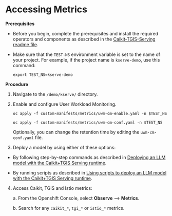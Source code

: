 # Accessing Metrics


**Prerequisites**

* Before you begin, complete the prerequisites and install the required operators and components as described in the [Caikit-TGIS-Serving readme file](/docs/README.md).

* Make sure that the `TEST-NS` environment variable is set to the name of your project. For example, if the project name is `kserve-demo`, use this command:
   ~~~
   export TEST_NS=kserve-demo
   ~~~

**Procedure**

1. Navigate to the `/demo/kserve/` directory.

2. Enable and configure User Workload Monitoring.

   ~~~
   oc apply -f custom-manifests/metrics/uwm-cm-enable.yaml -n $TEST_NS
   
   oc apply -f custom-manifests/metrics/uwm-cm-conf.yaml -n $TEST_NS
   ~~~

   Optionally, you can change the retention time by editing the `uwm-cm-conf.yaml` file.

3. Deploy a model by using either of these options:

  - By following step-by-step commands as described in [Deploying an LLM model with the Caikit+TGIS Serving runtime](/docs/deploy-remove.md).   

  - By running scripts as described in [Using scripts to deploy an LLM model with the Caikit+TGIS Serving runtime](deploy-remove-scripts.md).

4. Access Caikit, TGIS and Istio metrics:

   a. From the Openshift Console, select **Observe** --> **Metrics**.

   b. Search for any `caikit_*`, `tgi_*` or `istio_*` metrics.
